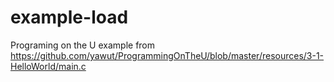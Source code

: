 # example-load
Programing on the U example from https://github.com/yawut/ProgrammingOnTheU/blob/master/resources/3-1-HelloWorld/main.c


